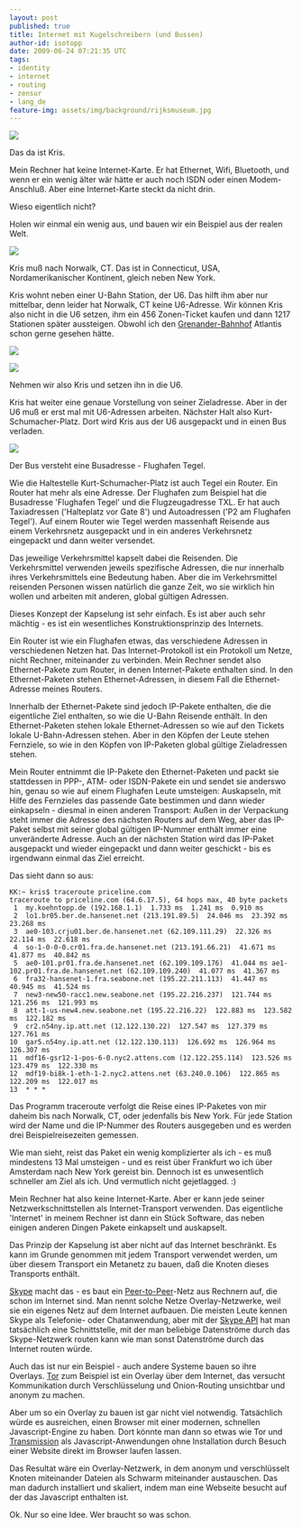```yaml
---
layout: post
published: true
title: Internet mit Kugelschreibern (und Bussen)
author-id: isotopp
date: 2009-06-24 07:21:35 UTC
tags:
- identity
- internet
- routing
- zensur
- lang_de
feature-img: assets/img/background/rijksmuseum.jpg
---
```

![](/uploads/kris-symbol.png)

Das da ist Kris.

Mein Rechner hat keine Internet-Karte. Er hat Ethernet, Wifi, Bluetooth, und
wenn er ein wenig älter wär hätte er auch noch ISDN oder einen
Modem-Anschluß. Aber eine Internet-Karte steckt da nicht drin.

Wieso eigentlich nicht?

Holen wir einmal ein wenig aus, und bauen wir ein Beispiel aus der realen
Welt.

![](/uploads/kris-symbol-mit-zieladresse.png)

Kris muß nach Norwalk, CT. Das ist in Connecticut, USA, Nordamerikanischer
Kontinent, gleich neben New York.

Kris wohnt neben einer U-Bahn Station, der U6. Das hilft ihm aber nur
mittelbar, denn leider hat Norwalk, CT keine U6-Adresse. Wir können Kris
also nicht in die U6 setzen, ihm ein 456 Zonen-Ticket kaufen und dann 1217
Stationen später aussteigen. Obwohl ich den
[Grenander-Bahnhof](http://de.wikipedia.org/wiki/Alfred_Grenander) Atlantis
schon gerne gesehen hätte.

![](/uploads/kris-route.png)

![](/uploads/ubahn-mit-zieladresse.png)

Nehmen wir also Kris und setzen ihn in die U6.

Kris hat weiter eine genaue Vorstellung von seiner Zieladresse. Aber in der
U6 muß er erst mal mit U6-Adressen arbeiten. Nächster Halt also
Kurt-Schumacher-Platz. Dort wird Kris aus der U6 ausgepackt und in einen Bus
verladen.

![](/uploads/bus-mit-zieladresse.png)

Der Bus versteht eine Busadresse - Flughafen Tegel.

Wie die Haltestelle Kurt-Schumacher-Platz ist auch Tegel ein Router. Ein
Router hat mehr als eine Adresse. Der Flughafen zum Beispiel hat die
Busadresse 'Flughafen Tegel' und die Flugzeugadresse TXL. Er hat auch
Taxiadressen ('Halteplatz vor Gate 8') und Autoadressen ('P2 am Flughafen
Tegel'). Auf einem Router wie Tegel werden massenhaft Reisende aus einem
Verkehrsnetz ausgepackt und in ein anderes Verkehrsnetz eingepackt und dann
weiter versendet.

Das jeweilige Verkehrsmittel kapselt dabei die Reisenden. Die Verkehrsmittel
verwenden jeweils spezifische Adressen, die nur innerhalb ihres
Verkehrsmittels eine Bedeutung haben. Aber die im Verkehrsmittel reisenden
Personen wissen natürlich die ganze Zeit, wo sie wirklich hin wollen und
arbeiten mit anderen, global gültigen Adressen.

Dieses Konzept der Kapselung ist sehr einfach. Es ist aber auch sehr mächtig - 
es ist ein wesentliches Konstruktionsprinzip des Internets.

Ein Router ist wie ein Flughafen etwas, das verschiedene Adressen in
verschiedenen Netzen hat. Das Internet-Protokoll ist ein Protokoll um Netze,
nicht Rechner, miteinander zu verbinden. Mein Rechner sendet also
Ethernet-Pakete zum Router, in denen Internet-Pakete enthalten sind. In den
Ethernet-Paketen stehen Ethernet-Adressen, in diesem Fall die
Ethernet-Adresse meines Routers.

Innerhalb der Ethernet-Pakete sind jedoch IP-Pakete enthalten, die die
eigentliche Ziel enthalten, so wie die U-Bahn Reisende enthält. In den
Ethernet-Paketen stehen lokale Ethernet-Adressen so wie auf den Tickets
lokale U-Bahn-Adressen stehen. Aber in den Köpfen der Leute stehen
Fernziele, so wie in den Köpfen von IP-Paketen global gültige Zieladressen
stehen.

Mein Router entnimmt die IP-Pakete den Ethernet-Paketen und packt sie
stattdessen in PPP-, ATM- oder ISDN-Pakete ein und sendet sie anderswo hin,
genau so wie auf einem Flughafen Leute umsteigen: Auskapseln, mit Hilfe des
Fernzieles das passende Gate bestimmen und dann wieder einkapseln - diesmal
in einen anderen Transport: Außen in der Verpackung steht immer die Adresse
des nächsten Routers auf dem Weg, aber das IP-Paket selbst mit seiner global
gültigen IP-Nummer enthält immer eine unveränderte Adresse. Auch an der
nächsten Station wird das IP-Paket ausgepackt und wieder eingepackt und dann
weiter geschickt - bis es irgendwann einmal das Ziel erreicht.

Das sieht dann so aus: 

```console
KK:~ kris$ traceroute priceline.com
traceroute to priceline.com (64.6.17.5), 64 hops max, 40 byte packets
 1  my.koehntopp.de (192.168.1.1)  1.733 ms  1.241 ms  0.910 ms
 2  lo1.br05.ber.de.hansenet.net (213.191.89.5)  24.046 ms  23.392 ms  23.268 ms
 3  ae0-103.crju01.ber.de.hansenet.net (62.109.111.29)  22.326 ms  22.114 ms  22.618 ms
 4  so-1-0-0-0.cr01.fra.de.hansenet.net (213.191.66.21)  41.671 ms  41.877 ms  40.842 ms
 5  ae0-101.pr01.fra.de.hansenet.net (62.109.109.176)  41.044 ms ae1-102.pr01.fra.de.hansenet.net (62.109.109.240)  41.077 ms  41.367 ms
 6  fra32-hansenet-1.fra.seabone.net (195.22.211.113)  41.447 ms  40.945 ms  41.524 ms
 7  new3-new50-racc1.new.seabone.net (195.22.216.237)  121.744 ms  121.256 ms  121.993 ms
 8  att-1-us-new4.new.seabone.net (195.22.216.22)  122.883 ms  123.582 ms  122.182 ms
 9  cr2.n54ny.ip.att.net (12.122.130.22)  127.547 ms  127.379 ms  127.761 ms
10  gar5.n54ny.ip.att.net (12.122.130.113)  126.692 ms  126.964 ms  126.307 ms
11  mdf16-gsr12-1-pos-6-0.nyc2.attens.com (12.122.255.114)  123.526 ms  123.479 ms  122.330 ms
12  mdf19-bi8k-1-eth-1-2.nyc2.attens.net (63.240.0.106)  122.865 ms  122.209 ms  122.017 ms
13  * * *
```

Das Programm traceroute verfolgt die Reise eines IP-Paketes von mir daheim
bis nach Norwalk, CT, oder jedenfalls bis New York. Für jede Station wird
der Name und die IP-Nummer des Routers ausgegeben und es werden drei
Beispielreisezeiten gemessen.

Wie man sieht, reist das Paket ein wenig komplizierter als ich - es muß
mindestens 13 Mal umsteigen - und es reist über Frankfurt wo ich über
Amsterdam nach New York gereist bin. Dennoch ist es unwesentlich schneller
am Ziel als ich. Und vermutlich nicht gejetlagged. :)

Mein Rechner hat also keine Internet-Karte. Aber er kann jede seiner
Netzwerkschnittstellen als Internet-Transport verwenden. Das eigentliche
'Internet' in meinem Rechner ist dann ein Stück Software, das neben einigen
anderen Dingen Pakete einkapselt und auskapselt.

Das Prinzip der Kapselung ist aber nicht auf das Internet beschränkt. Es
kann im Grunde genommen mit jedem Transport verwendet werden, um über diesem
Transport ein Metanetz zu bauen, daß die Knoten dieses Transports enthält.

[Skype](http://en.wikipedia.org/wiki/Skype) macht das - es baut ein 
[Peer-to-Peer](http://en.wikipedia.org/wiki/Peer-to-peer)-Netz aus Rechnern
auf, die schon im Internet sind. Man nennt solche Netze Overlay-Netzwerke,
weil sie ein eigenes Netz auf dem Internet aufbauen. Die meisten Leute
kennen Skype als Telefonie- oder Chatanwendung, aber mit der
[Skype API](https://developer.skype.com/Docs/ApiDoc/src#Overview) hat man
tatsächlich eine Schnittstelle, mit der man beliebige Datenströme durch das
Skype-Netzwerk routen kann wie man sonst Datenströme durch das Internet
routen würde.

Auch das ist nur ein Beispiel - auch andere Systeme bauen so ihre Overlays. 
[Tor](http://en.wikipedia.org/wiki/Tor_(anonymity_network)) zum Beispiel ist
ein Overlay über dem Internet, das versucht Kommunikation durch
Verschlüsselung und Onion-Routing unsichtbar und anonym zu machen.

Aber um so ein Overlay zu bauen ist gar nicht viel notwendig. Tatsächlich
würde es ausreichen, einen Browser mit einer modernen, schnellen
Javascript-Engine zu haben. Dort könnte man dann so etwas wie Tor und
[Transmission](http://en.wikipedia.org/wiki/Transmission_(BitTorrent_client))
als Javascript-Anwendungen ohne Installation durch Besuch einer Website
direkt im Browser laufen lassen.

Das Resultat wäre ein Overlay-Netzwerk, in dem anonym und verschlüsselt
Knoten miteinander Dateien als Schwarm miteinander austauschen. Das man
dadurch installiert und skaliert, indem man eine Webseite besucht auf der
das Javascript enthalten ist.

Ok. Nur so eine Idee. Wer braucht so was schon.
